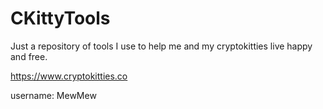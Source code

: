 # CKittyTools

Just a repository of tools I use to help me and my cryptokitties live happy and free.

https://www.cryptokitties.co

username: MewMew

